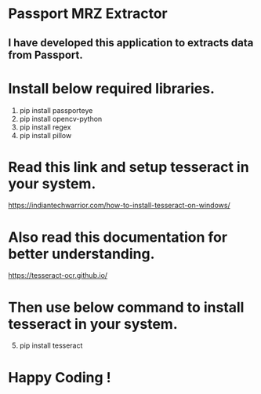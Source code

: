 # Passport MRZ Extractor
## I have developed this application to extracts data from Passport.
#
# Install below required libraries.
1. pip install passporteye
2. pip install opencv-python
3. pip install regex
4. pip install pillow
#
# Read this link and setup tesseract in your system.
https://indiantechwarrior.com/how-to-install-tesseract-on-windows/
#
# Also read this documentation for better understanding.
https://tesseract-ocr.github.io/
#
# Then use below command to install tesseract in your system.
5. pip install tesseract
# Happy Coding !
